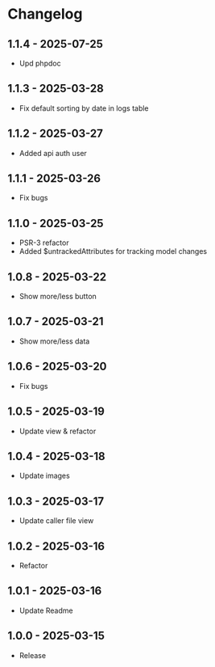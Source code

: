  
# Changelog

## 1.1.4 - 2025-07-25
- Upd phpdoc

## 1.1.3 - 2025-03-28
- Fix default sorting by date in logs table

## 1.1.2 - 2025-03-27
- Added api auth user

## 1.1.1 - 2025-03-26
- Fix bugs

## 1.1.0 - 2025-03-25
- PSR-3 refactor
- Added $untrackedAttributes for tracking model changes

## 1.0.8 - 2025-03-22
- Show more/less button

## 1.0.7 - 2025-03-21
- Show more/less data

## 1.0.6 - 2025-03-20
- Fix bugs

## 1.0.5 - 2025-03-19
- Update view & refactor

## 1.0.4 - 2025-03-18
- Update images

## 1.0.3 - 2025-03-17
- Update caller file view

## 1.0.2 - 2025-03-16
- Refactor

## 1.0.1 - 2025-03-16
- Update Readme

## 1.0.0 - 2025-03-15
- Release

